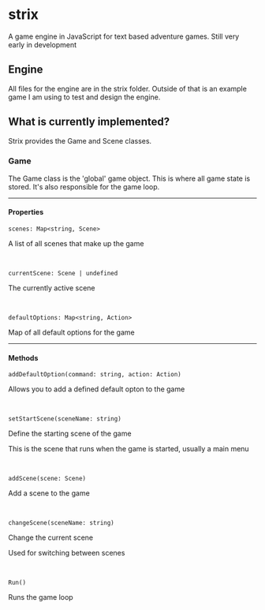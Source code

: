 # strix

A game engine in JavaScript for text based adventure games.
Still very early in development

## Engine
All files for the engine are in the strix folder.
Outside of that is an example game I am using to test and design the engine. 

## What is currently implemented?
Strix provides the Game and Scene classes. 

### Game
The Game class is the 'global' game object.
This is where all game state is stored. It's also responsible for the game loop. 

<hr>

#### Properties
`scenes: Map<string, Scene>`

A list of all scenes that make up the game

<br>

`currentScene: Scene | undefined`

The currently active scene

<br>

`defaultOptions: Map<string, Action>`

Map of all default options for the game

<hr>

#### Methods
`addDefaultOption(command: string, action: Action)`

Allows you to add a defined default opton to the game

<br>

`setStartScene(sceneName: string)`

Define the starting scene of the game

This is the scene that runs when the game is started, usually a main menu

<br>

`addScene(scene: Scene)`

Add a scene to the game

<br>

`changeScene(sceneName: string)`

Change the current scene

Used for switching between scenes

<br>

`Run()`

Runs the game loop